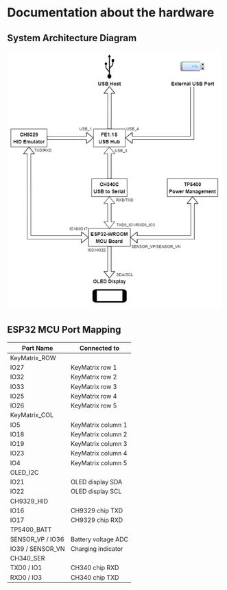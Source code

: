 # Documentation about the hardware

## System Architecture Diagram
<img src="hw_arch.png" alt="System Architecture" width="500"/>

## ESP32 MCU Port Mapping
|Port Name|Connected to|
|--|--|
|KeyMatrix_ROW
|IO27|KeyMatrix row 1|
|IO32|KeyMatrix row 2|
|IO33|KeyMatrix row 3|
|IO25|KeyMatrix row 4|
|IO26|KeyMatrix row 5|
|KeyMatrix_COL
|IO5|KeyMatrix column 1|
|IO18|KeyMatrix column 2|
|IO19|KeyMatrix column 3|
|IO23|KeyMatrix column 4|
|IO4|KeyMatrix column 5|
|OLED_I2C
|IO21|OLED display SDA|
|IO22|OLED display SCL|
|CH9329_HID
|IO16|CH9329 chip TXD|
|IO17|CH9329 chip RXD|
|TP5400_BATT
|SENSOR_VP / IO36|Battery voltage ADC|
|IO39 / SENSOR_VN|Charging indicator|
|CH340_SER
|TXD0 / IO1|CH340 chip RXD|
|RXD0 / IO3|CH340 chip TXD|